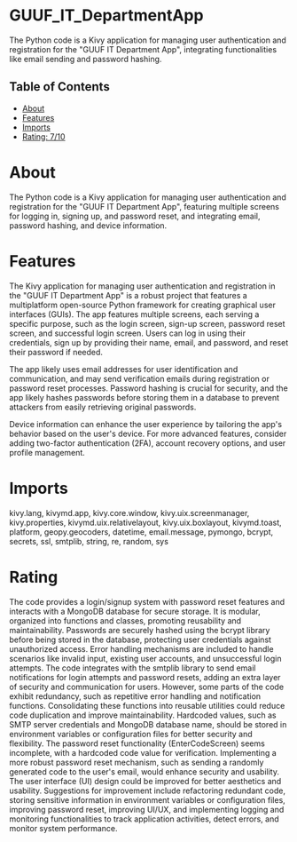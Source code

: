 # GUUF_IT_DepartmentApp

The Python code is a Kivy application for managing user authentication and registration for the "GUUF IT Department App", integrating functionalities like email sending and password hashing.

## Table of Contents

- [About](#about)
- [Features](#features)
- [Imports](#Imports)
- [Rating: 7/10](#Rating)

# About

The Python code is a Kivy application for managing user authentication and registration for the "GUUF IT Department App", featuring multiple screens for logging in, signing up, and password reset, and integrating email, password hashing, and device information.

# Features

The Kivy application for managing user authentication and registration in the "GUUF IT Department App" is a robust project that features a multiplatform open-source Python framework for creating graphical user interfaces (GUIs). The app features multiple screens, each serving a specific purpose, such as the login screen, sign-up screen, password reset screen, and successful login screen. Users can log in using their credentials, sign up by providing their name, email, and password, and reset their password if needed.

The app likely uses email addresses for user identification and communication, and may send verification emails during registration or password reset processes. Password hashing is crucial for security, and the app likely hashes passwords before storing them in a database to prevent attackers from easily retrieving original passwords.

Device information can enhance the user experience by tailoring the app's behavior based on the user's device. For more advanced features, consider adding two-factor authentication (2FA), account recovery options, and user profile management.

# Imports

kivy.lang, kivymd.app, kivy.core.window, kivy.uix.screenmanager, kivy.properties, kivymd.uix.relativelayout, kivy.uix.boxlayout, kivymd.toast, platform, geopy.geocoders, datetime, email.message, pymongo, bcrypt, secrets, ssl, smtplib, string, re, random, sys

# Rating

The code provides a login/signup system with password reset features and interacts with a MongoDB database for secure storage. It is modular, organized into functions and classes, promoting reusability and maintainability. Passwords are securely hashed using the bcrypt library before being stored in the database, protecting user credentials against unauthorized access. Error handling mechanisms are included to handle scenarios like invalid input, existing user accounts, and unsuccessful login attempts.
The code integrates with the smtplib library to send email notifications for login attempts and password resets, adding an extra layer of security and communication for users. However, some parts of the code exhibit redundancy, such as repetitive error handling and notification functions. Consolidating these functions into reusable utilities could reduce code duplication and improve maintainability.
Hardcoded values, such as SMTP server credentials and MongoDB database name, should be stored in environment variables or configuration files for better security and flexibility. The password reset functionality (EnterCodeScreen) seems incomplete, with a hardcoded code value for verification. Implementing a more robust password reset mechanism, such as sending a randomly generated code to the user's email, would enhance security and usability.
The user interface (UI) design could be improved for better aesthetics and usability. Suggestions for improvement include refactoring redundant code, storing sensitive information in environment variables or configuration files, improving password reset, improving UI/UX, and implementing logging and monitoring functionalities to track application activities, detect errors, and monitor system performance.
